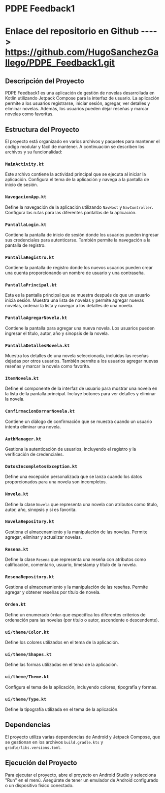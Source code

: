 # PDPE Feedback1

# Enlace del repositorio en Github ----> https://github.com/HugoSanchezGallego/PDPE_Feedback1.git

## Descripción del Proyecto

PDPE Feedback1 es una aplicación de gestión de novelas desarrollada en Kotlin utilizando Jetpack Compose para la interfaz de usuario. La aplicación permite a los usuarios registrarse, iniciar sesión, agregar, ver detalles y eliminar novelas. Además, los usuarios pueden dejar reseñas y marcar novelas como favoritas.

## Estructura del Proyecto

El proyecto está organizado en varios archivos y paquetes para mantener el código modular y fácil de mantener. A continuación se describen los archivos y su funcionalidad:

### `MainActivity.kt`

Este archivo contiene la actividad principal que se ejecuta al iniciar la aplicación. Configura el tema de la aplicación y navega a la pantalla de inicio de sesión.

### `NavegacionApp.kt`

Define la navegación de la aplicación utilizando `NavHost` y `NavController`. Configura las rutas para las diferentes pantallas de la aplicación.

### `PantallaLogin.kt`

Contiene la pantalla de inicio de sesión donde los usuarios pueden ingresar sus credenciales para autenticarse. También permite la navegación a la pantalla de registro.

### `PantallaRegistro.kt`

Contiene la pantalla de registro donde los nuevos usuarios pueden crear una cuenta proporcionando un nombre de usuario y una contraseña.

### `PantallaPrincipal.kt`

Esta es la pantalla principal que se muestra después de que un usuario inicia sesión. Muestra una lista de novelas y permite agregar nuevas novelas, ordenar la lista y navegar a los detalles de una novela.

### `PantallaAgregarNovela.kt`

Contiene la pantalla para agregar una nueva novela. Los usuarios pueden ingresar el título, autor, año y sinopsis de la novela.

### `PantallaDetallesNovela.kt`

Muestra los detalles de una novela seleccionada, incluidas las reseñas dejadas por otros usuarios. También permite a los usuarios agregar nuevas reseñas y marcar la novela como favorita.

### `ItemNovela.kt`

Define el componente de la interfaz de usuario para mostrar una novela en la lista de la pantalla principal. Incluye botones para ver detalles y eliminar la novela.

### `ConfirmacionBorrarNovela.kt`

Contiene un diálogo de confirmación que se muestra cuando un usuario intenta eliminar una novela.

### `AuthManager.kt`

Gestiona la autenticación de usuarios, incluyendo el registro y la verificación de credenciales.

### `DatosIncompletosException.kt`

Define una excepción personalizada que se lanza cuando los datos proporcionados para una novela son incompletos.

### `Novela.kt`

Define la clase `Novela` que representa una novela con atributos como título, autor, año, sinopsis y si es favorita.

### `NovelaRepository.kt`

Gestiona el almacenamiento y la manipulación de las novelas. Permite agregar, eliminar y actualizar novelas.

### `Resena.kt`

Define la clase `Resena` que representa una reseña con atributos como calificación, comentario, usuario, timestamp y título de la novela.

### `ResenaRepository.kt`

Gestiona el almacenamiento y la manipulación de las reseñas. Permite agregar y obtener reseñas por título de novela.

### `Orden.kt`

Define un enumerado `Orden` que especifica los diferentes criterios de ordenación para las novelas (por título o autor, ascendente o descendente).

### `ui/theme/Color.kt`

Define los colores utilizados en el tema de la aplicación.

### `ui/theme/Shapes.kt`

Define las formas utilizadas en el tema de la aplicación.

### `ui/theme/Theme.kt`

Configura el tema de la aplicación, incluyendo colores, tipografía y formas.

### `ui/theme/Type.kt`

Define la tipografía utilizada en el tema de la aplicación.

## Dependencias

El proyecto utiliza varias dependencias de Android y Jetpack Compose, que se gestionan en los archivos `build.gradle.kts` y `gradle/libs.versions.toml`.

## Ejecución del Proyecto

Para ejecutar el proyecto, abre el proyecto en Android Studio y selecciona "Run" en el menú. Asegúrate de tener un emulador de Android configurado o un dispositivo físico conectado.
